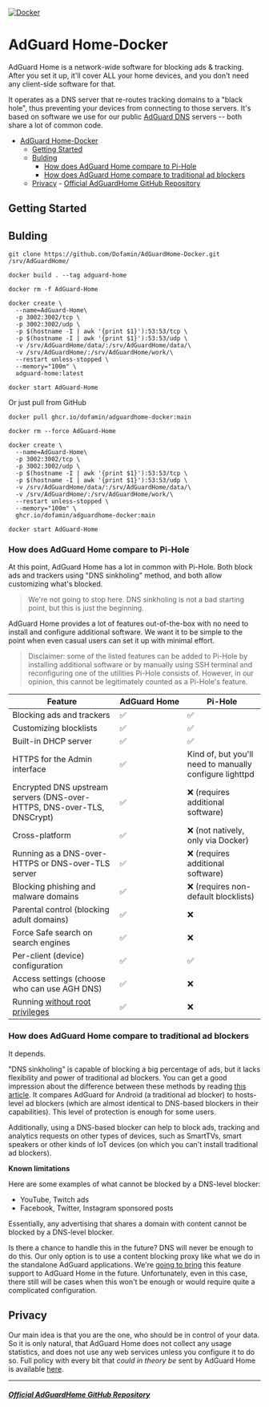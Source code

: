 [![Docker](https://github.com/Dofamin/AdGuardHome-Docker/actions/workflows/docker-publish.yml/badge.svg)](https://github.com/Dofamin/AdGuardHome-Docker/actions/workflows/docker-publish.yml)

# AdGuard Home-Docker

AdGuard Home is a network-wide software for blocking ads & tracking. After you set it up, it'll cover ALL your home devices, and you don't need any client-side software for that.

It operates as a DNS server that re-routes tracking domains to a "black hole", thus preventing your devices from connecting to those servers. It's based on software we use for our public [AdGuard DNS](https://adguard.com/en/adguard-dns/overview.html) servers -- both share a lot of common code.

- [AdGuard Home-Docker](#adguard-home-docker)
  - [Getting Started](#getting-started)
  - [Bulding](#bulding)
    - [How does AdGuard Home compare to Pi-Hole](#how-does-adguard-home-compare-to-pi-hole)
    - [How does AdGuard Home compare to traditional ad blockers](#how-does-adguard-home-compare-to-traditional-ad-blockers)
  - [Privacy](#privacy)
        - [Official AdGuardHome GitHub Repository](#official-adguardhome-github-repository)

## Getting Started

## Bulding

```shell
git clone https://github.com/Dofamin/AdGuardHome-Docker.git /srv/AdGuardHome/

docker build . --tag adguard-home

docker rm -f AdGuard-Home

docker create \
  --name=AdGuard-Home\
  -p 3002:3002/tcp \
  -p 3002:3002/udp \
  -p $(hostname -I | awk '{print $1}'):53:53/tcp \
  -p $(hostname -I | awk '{print $1}'):53:53/udp \
  -v /srv/AdGuardHome/data/:/srv/AdGuardHome/data/\
  -v /srv/AdGuardHome/:/srv/AdGuardHome/work/\
  --restart unless-stopped \
  --memory="100m" \
  adguard-home:latest
  
docker start AdGuard-Home

```

Or just pull from GitHub

```shell
docker pull ghcr.io/dofamin/adguardhome-docker:main

docker rm --force AdGuard-Home

docker create \
  --name=AdGuard-Home\
  -p 3002:3002/tcp \
  -p 3002:3002/udp \
  -p $(hostname -I | awk '{print $1}'):53:53/tcp \
  -p $(hostname -I | awk '{print $1}'):53:53/udp \
  -v /srv/AdGuardHome/data/:/srv/AdGuardHome/data/\
  -v /srv/AdGuardHome/:/srv/AdGuardHome/work/\
  --restart unless-stopped \
  --memory="100m" \
  ghcr.io/dofamin/adguardhome-docker:main

docker start AdGuard-Home

```

### How does AdGuard Home compare to Pi-Hole

At this point, AdGuard Home has a lot in common with Pi-Hole. Both block ads and trackers using "DNS sinkholing" method, and both allow customizing what's blocked.

> We're not going to stop here. DNS sinkholing is not a bad starting point, but this is just the beginning.

AdGuard Home provides a lot of features out-of-the-box with no need to install and configure additional software. We want it to be simple to the point when even casual users can set it up with minimal effort.

> Disclaimer: some of the listed features can be added to Pi-Hole by installing additional software or by manually using SSH terminal and reconfiguring one of the utilities Pi-Hole consists of. However, in our opinion, this cannot be legitimately counted as a Pi-Hole's feature.

| Feature                                                                 | AdGuard&nbsp;Home | Pi-Hole                                                   |
|-------------------------------------------------------------------------|-------------------|-----------------------------------------------------------|
| Blocking ads and trackers                                               | ✅                | ✅                                                        |
| Customizing blocklists                                                  | ✅                | ✅                                                        |
| Built-in DHCP server                                                    | ✅                | ✅                                                        |
| HTTPS for the Admin interface                                           | ✅                | Kind of, but you'll need to manually configure lighttpd   |
| Encrypted DNS upstream servers (DNS-over-HTTPS, DNS-over-TLS, DNSCrypt) | ✅                | ❌ (requires additional software)                         |
| Cross-platform                                                          | ✅                | ❌ (not natively, only via Docker)                        |
| Running as a DNS-over-HTTPS or DNS-over-TLS server                      | ✅                | ❌ (requires additional software)                         |
| Blocking phishing and malware domains                                   | ✅                | ❌ (requires non-default blocklists)                      |
| Parental control (blocking adult domains)                               | ✅                | ❌                                                        |
| Force Safe search on search engines                                     | ✅                | ❌                                                        |
| Per-client (device) configuration                                       | ✅                | ✅                                                        |
| Access settings (choose who can use AGH DNS)                            | ✅                | ❌                                                        |
| Running [without root privileges](https://github.com/AdguardTeam/AdGuardHome/wiki/Getting-Started#running-without-superuser)                                         | ✅                | ❌                                                        |

### How does AdGuard Home compare to traditional ad blockers

It depends.

"DNS sinkholing" is capable of blocking a big percentage of ads, but it lacks flexibility and power of traditional ad blockers. You can get a good impression about the difference between these methods by reading [this article](https://adguard.com/en/blog/adguard-vs-adaway-dns66/). It compares AdGuard for Android (a traditional ad blocker) to hosts-level ad blockers (which are almost identical to DNS-based blockers in their capabilities). This level of protection is enough for some users. 

Additionally, using a DNS-based blocker can help to block ads, tracking and analytics requests on other types of devices, such as SmartTVs, smart speakers or other kinds of IoT devices (on which you can't install traditional ad blockers).

**Known limitations**

Here are some examples of what cannot be blocked by a DNS-level blocker:

* YouTube, Twitch ads
* Facebook, Twitter, Instagram sponsored posts

Essentially, any advertising that shares a domain with content cannot be blocked by a DNS-level blocker.

Is there a chance to handle this in the future? DNS will never be enough to do this. Our only option is to use a content blocking proxy like what we do in the standalone AdGuard applications. We're [going to bring](https://github.com/AdguardTeam/AdGuardHome/issues/1228) this feature support to AdGuard Home in the future. Unfortunately, even in this case, there still will be cases when this won't be enough or would require quite a complicated configuration.

## Privacy

Our main idea is that you are the one, who should be in control of your data. So it is only natural, that AdGuard Home does not collect any usage statistics, and does not use any web services unless you configure it to do so. Full policy with every bit that _could in theory be_ sent by AdGuard Home is available [here](https://adguard.com/en/privacy/home.html).

---

##### [Official AdGuardHome GitHub Repository](https://github.com/AdguardTeam/AdGuardHome)
